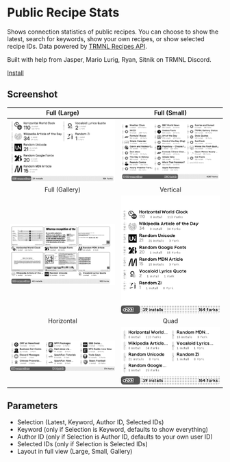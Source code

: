 # Public Recipe Stats

Shows connection statistics of public recipes. You can choose to show the latest, search for keywords, show your own recipes, or show selected recipe IDs. Data powered by [TRMNL Recipes API](https://docs.usetrmnl.com/go/public-api/recipes-api).

Built with help from Jasper, Mario Lurig, Ryan, Sitnik on TRMNL Discord.

[Install](https://usetrmnl.com/recipes/170970)

## Screenshot

| Full (Large) | Full (Small) |
| :---: | :---: |
| ![Screenshot](./images/f.png) | ![Screenshot](./images/f-sm.png) |
| Full (Gallery) | Vertical |
 ![Screenshot](./images/f-gl.png) | ![Screenshot](./images/v.png) |
| Horizontal | Quad |
| ![Screenshot](./images/h.png) | ![Screenshot](./images/q.png) |

## Parameters

- Selection (Latest, Keyword, Author ID, Selected IDs)
- Keyword (only if Selection is Keyword, defaults to show everything)
- Author ID (only if Selection is Author ID, defaults to your own user ID)
- Selected IDs (only if Selection is Selected IDs)
- Layout in full view (Large, Small, Gallery)
